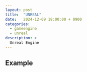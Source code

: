 ```yaml
---
layout: post
title:  "UNREAL"
date:   2024-12-09 18:00:00 + 0900
categories:
  - gameengine
  - unreal
description: >
  Unreal Engine
---
```

## Example